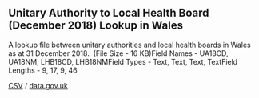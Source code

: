 ## Unitary Authority to Local Health Board (December 2018) Lookup in Wales

A lookup file between unitary authorities and local health boards in Wales as at 31 December 2018.  (File Size - 16 KB)Field Names - UA18CD, UA18NM, LHB18CD, LHB18NMField Types - Text, Text, Text, TextField Lengths - 9, 17, 9, 46

[CSV](csv/045.csv) / [data.gov.uk](https://data.gov.uk/dataset/43ac6acb-8d80-4725-bf85-77419ed38a32/unitary-authority-to-local-health-board-december-2018-lookup-in-wales)

